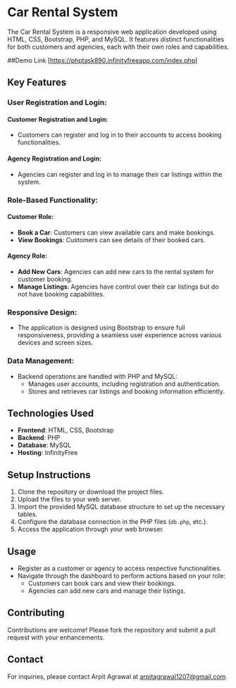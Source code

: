 # Car Rental System

The Car Rental System is a responsive web application developed using HTML, CSS, Bootstrap, PHP, and MySQL. It features distinct functionalities for both customers and agencies, each with their own roles and capabilities.

##Demo Link [https://phptask890.infinityfreeapp.com/index.php]

## Key Features

### User Registration and Login:

#### Customer Registration and Login:
- Customers can register and log in to their accounts to access booking functionalities.

#### Agency Registration and Login:
- Agencies can register and log in to manage their car listings within the system.

### Role-Based Functionality:

#### Customer Role:

- **Book a Car**: Customers can view available cars and make bookings.
- **View Bookings**: Customers can see details of their booked cars.

#### Agency Role:

- **Add New Cars**: Agencies can add new cars to the rental system for customer booking.
- **Manage Listings**: Agencies have control over their car listings but do not have booking capabilities.

### Responsive Design:

- The application is designed using Bootstrap to ensure full responsiveness, providing a seamless user experience across various devices and screen sizes.

### Data Management:

- Backend operations are handled with PHP and MySQL:
  - Manages user accounts, including registration and authentication.
  - Stores and retrieves car listings and booking information efficiently.

## Technologies Used

- **Frontend**: HTML, CSS, Bootstrap
- **Backend**: PHP
- **Database**: MySQL
- **Hosting**: InfinityFree

## Setup Instructions

1. Clone the repository or download the project files.
2. Upload the files to your web server.
3. Import the provided MySQL database structure to set up the necessary tables.
4. Configure the database connection in the PHP files (`db.php`, etc.).
5. Access the application through your web browser.

## Usage

- Register as a customer or agency to access respective functionalities.
- Navigate through the dashboard to perform actions based on your role:
  - Customers can book cars and view their bookings.
  - Agencies can add new cars and manage their listings.

## Contributing

Contributions are welcome! Please fork the repository and submit a pull request with your enhancements.

## Contact

For inquiries, please contact Arpit Agrawal at arpitagrawal1207@gmail.com.
